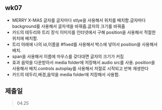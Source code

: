 ## wk07
- MERRY X-MAS 글자를 글자마다 stlye을 사용해서 위치를 배치함.글자마다 background를 사용해서 글자색을 바꿔줌.글자의 크기를 바꿔줌
- 카드의 테두리와 트리 장식 이미지를 인터넷에서 구해 position을 사용해서 적절한 위치에 배치함.
- 트리 아래에 나의 id,이름을 #fixed를 사용해서 박스에 넣어서 position을 사용해서 배치.
- span을 사용해서 이름에 마우스를 갖다대면 글자의 크기가 커짐
- 효과 음악을 다운받아서 media folder에 저장해서 audio src를 사용. position을 사용해서 배치.controls autoplay를 사용해서 저절로 시작되고 반복 재생한다
- 카드의 테두리,배경,음악을 media folder에 저장해서 사용함.
## 제출일
> 04.25
